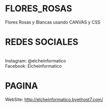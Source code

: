 # FLORES_ROSAS
Flores Rosas y Blancas usando CANVAS y CSS

# REDES SOCIALES
<br>
Instagram: @elcheinformatico
<br>
Facebook: Elcheinformatico
<br>

# PAGINA
WebSite: http://elcheinformatico.byethost7.com/
